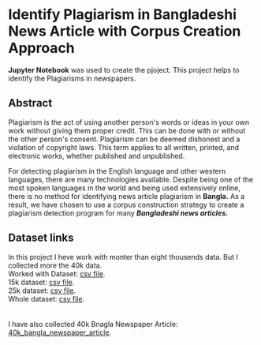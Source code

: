 # Identify Plagiarism in Bangladeshi News Article with Corpus Creation Approach

**Jupyter Notebook** was used to create the pjoject. This project helps to identify the Plagiarisms in newspapers. 

## Abstract
Plagiarism is the act of using another person's words or ideas in your own work without giving them proper credit. This can be done with or without the other person's consent. Plagiarism can be deemed dishonest and a violation of copyright laws. This term applies to all written, printed, and electronic works, whether published and unpublished.

For detecting plagiarism in the English language and other western languages, there are many technologies available. Despite being one of the most spoken languages in the world and being used extensively online, there is no method for identifying news article plagiarism in **Bangla.**
As a result, we have chosen to use a corpus construction strategy to create a plagiarism detection program for many **_Bangladeshi news articles._**

## Dataset links
In this project I heve work with monter than eight thousends data. But I collected more the 40k data. <br>
Worked with Dataset: [csv file](https://drive.google.com/drive/u/0/folders/1pOtKt3S8epJBHJLEmAJHIrmF5yABp8L3). <br>
15k dataset: [csv file](https://drive.google.com/drive/u/0/folders/1pOtKt3S8epJBHJLEmAJHIrmF5yABp8L3). <br>
25k dataset: [csv file](https://drive.google.com/drive/u/0/folders/1pOtKt3S8epJBHJLEmAJHIrmF5yABp8L3). <br>
Whole dataset: [csv file](https://drive.google.com/drive/u/0/folders/1pOtKt3S8epJBHJLEmAJHIrmF5yABp8L3).  <br>
 <br> <br>
I have also collected 40k Bnagla Newspaper Article: [40k_bangla_newspaper_article](https://drive.google.com/drive/u/0/folders/1pOtKt3S8epJBHJLEmAJHIrmF5yABp8L3).
